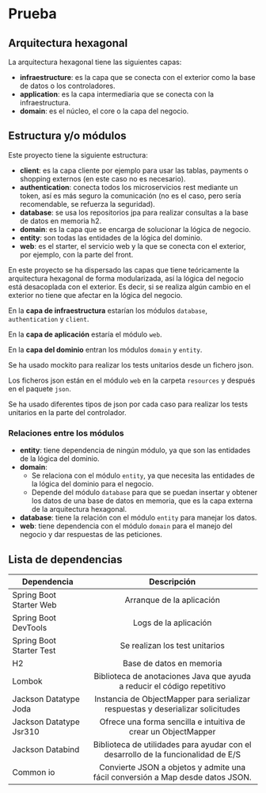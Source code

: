 # Prueba

## Arquitectura hexagonal

La arquitectura hexagonal tiene las siguientes capas:
- **infraestructure**: es la capa que se conecta con el exterior como la base de datos o los controladores.
- **application**: es la capa intermediaria que se conecta con la infraestructura.
- **domain**: es el núcleo, el core o la capa del negocio.

## Estructura y/o módulos

Este proyecto tiene la siguiente estructura:
- **client**: es la capa cliente por ejemplo para usar las tablas, payments o shopping externos (en este caso no es necesario).
- **authentication**: conecta todos los microservicios rest mediante un token, así es más seguro la comunicación (no es el caso, pero sería recomendable, se refuerza la seguridad).
- **database**: se usa los repositorios jpa para realizar consultas a la base de datos en memoria h2.
- **domain**: es la capa que se encarga de solucionar la lógica de negocio.
- **entity**: son todas las entidades de la lógica del dominio.
- **web**: es el starter, el servicio web y la que se conecta con el exterior, por ejemplo, con la parte del front.

En este proyecto se ha dispersado las capas que tiene teóricamente la arquitectura hexagonal de forma modularizada, así la lógica del negocio está desacoplada con el exterior. Es decir, si se realiza algún cambio en el exterior no tiene que afectar en la lógica del negocio.

En la **capa de infraestructura** estarían los módulos `database`, `authentication` y `client`.

En la **capa de aplicación** estaría el módulo `web`.

En la **capa del dominio** entran los módulos `domain` y `entity`.

Se ha usado mockito para realizar los tests unitarios desde un fichero json.

Los ficheros json están en el módulo `web` en la carpeta `resources` y después en el paquete `json`.

Se ha usado diferentes tipos de json por cada caso para realizar los tests unitarios en la parte del controlador.

### Relaciones entre los módulos

- **entity**: tiene dependencia de ningún módulo, ya que son las entidades de la lógica del dominio.
- **domain**:
  - Se relaciona con el módulo `entity`, ya que necesita las entidades de la lógica del dominio para el negocio.
  - Depende del módulo `database` para que se puedan insertar y obtener los datos de una base de datos en memoria, que es la capa externa de la arquitectura hexagonal.
- **database**: tiene la relación con el módulo `entity` para manejar los datos.
- **web**: tiene dependencia con el módulo `domain` para el manejo del negocio y dar respuestas de las peticiones.

## Lista de dependencias

| Dependencia              |                                    Descripción                                    |
|--------------------------|:---------------------------------------------------------------------------------:|
| Spring Boot Starter Web  |                             Arranque de la aplicación                             |
| Spring Boot DevTools     |                               Logs de la aplicación                               |
| Spring Boot Starter Test |                          Se realizan los test unitarios                           |
| H2                       |                             Base de datos en memoria                              |
| Lombok                   |      Biblioteca de anotaciones Java que ayuda a reducir el código repetitivo      |
| Jackson Datatype Joda    |  Instancia de ObjectMapper para serializar respuestas y deserializar solicitudes  |
| Jackson Datatype Jsr310  |          Ofrece una forma sencilla e intuitiva de crear un ObjectMapper           |
| Jackson Databind         | Biblioteca de utilidades para ayudar con el desarrollo de la funcionalidad de E/S |
| Common io                |  Convierte JSON a objetos y admite una fácil conversión a Map desde datos JSON.   |





